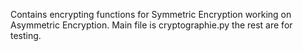 Contains encrypting functions for Symmetric Encryption working on Asymmetric Encryption.
Main file is cryptographie.py the rest are for testing.
